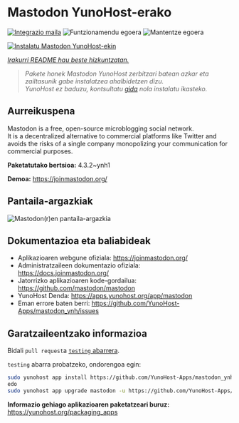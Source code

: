 <!--
Ohart ongi: README hau automatikoki sortu da <https://github.com/YunoHost/apps/tree/master/tools/readme_generator>ri esker
EZ editatu eskuz.
-->

# Mastodon YunoHost-erako

[![Integrazio maila](https://apps.yunohost.org/badge/integration/mastodon)](https://ci-apps.yunohost.org/ci/apps/mastodon/)
![Funtzionamendu egoera](https://apps.yunohost.org/badge/state/mastodon)
![Mantentze egoera](https://apps.yunohost.org/badge/maintained/mastodon)

[![Instalatu Mastodon YunoHost-ekin](https://install-app.yunohost.org/install-with-yunohost.svg)](https://install-app.yunohost.org/?app=mastodon)

*[Irakurri README hau beste hizkuntzatan.](./ALL_README.md)*

> *Pakete honek Mastodon YunoHost zerbitzari batean azkar eta zailtasunik gabe instalatzea ahalbidetzen dizu.*  
> *YunoHost ez baduzu, kontsultatu [gida](https://yunohost.org/install) nola instalatu ikasteko.*

## Aurreikuspena

Mastodon is a free, open-source microblogging social network.  
It is a decentralized alternative to commercial platforms like Twitter and avoids the risks of a single company monopolizing your communication for commercial purposes.


**Paketatutako bertsioa:** 4.3.2~ynh1

**Demoa:** <https://joinmastodon.org/>

## Pantaila-argazkiak

![Mastodon(r)en pantaila-argazkia](./doc/screenshots/mastodon.png)

## Dokumentazioa eta baliabideak

- Aplikazioaren webgune ofiziala: <https://joinmastodon.org/>
- Administratzaileen dokumentazio ofiziala: <https://docs.joinmastodon.org/>
- Jatorrizko aplikazioaren kode-gordailua: <https://github.com/mastodon/mastodon>
- YunoHost Denda: <https://apps.yunohost.org/app/mastodon>
- Eman errore baten berri: <https://github.com/YunoHost-Apps/mastodon_ynh/issues>

## Garatzaileentzako informazioa

Bidali `pull request`a [`testing` abarrera](https://github.com/YunoHost-Apps/mastodon_ynh/tree/testing).

`testing` abarra probatzeko, ondorengoa egin:

```bash
sudo yunohost app install https://github.com/YunoHost-Apps/mastodon_ynh/tree/testing --debug
edo
sudo yunohost app upgrade mastodon -u https://github.com/YunoHost-Apps/mastodon_ynh/tree/testing --debug
```

**Informazio gehiago aplikazioaren paketatzeari buruz:** <https://yunohost.org/packaging_apps>
